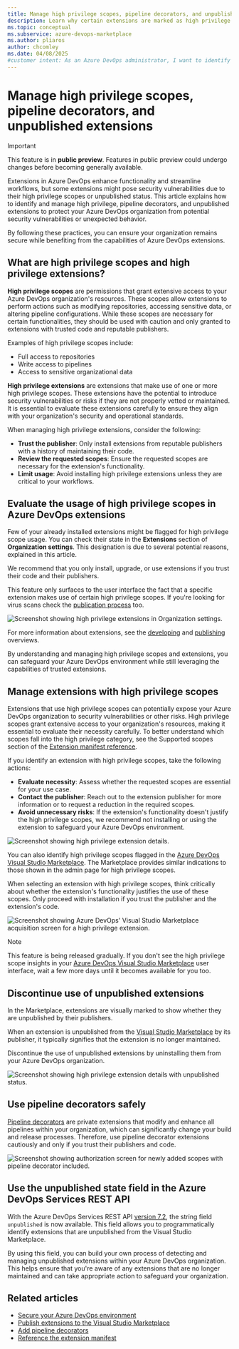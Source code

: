 ```yaml
---
title: Manage high privilege scopes, pipeline decorators, and unpublished extensions
description: Learn why certain extensions are marked as high privilege and unpublished and how to best manage them in your Azure DevOps organization.
ms.topic: conceptual
ms.subservice: azure-devops-marketplace
ms.author: pliaros
author: chcomley
ms.date: 04/08/2025
#customer intent: As an Azure DevOps administrator, I want to identify and manage high privilege, pipeline decorators, and unpublished extensions so that I can protect my organization from potential security vulnerabilities and other unexpected behaviour.
---
```


# Manage high privilege scopes, pipeline decorators, and unpublished extensions

> [!IMPORTANT]
> This feature is in **public preview**. Features in public preview could undergo changes before becoming generally available.

Extensions in Azure DevOps enhance functionality and streamline workflows, but some extensions might pose security vulnerabilities due to their high privilege scopes or unpublished status. This article explains how to identify and manage high privilege, pipeline decorators, and unpublished extensions to protect your Azure DevOps organization from potential security vulnerabilities or unexpected behavior.

By following these practices, you can ensure your organization remains secure while benefiting from the capabilities of Azure DevOps extensions.

## What are high privilege scopes and high privilege extensions?

**High privilege scopes** are permissions that grant extensive access to your Azure DevOps organization's resources. These scopes allow extensions to perform actions such as modifying repositories, accessing sensitive data, or altering pipeline configurations. While these scopes are necessary for certain functionalities, they should be used with caution and only granted to extensions with trusted code and reputable publishers.

Examples of high privilege scopes include:
- Full access to repositories
- Write access to pipelines
- Access to sensitive organizational data

**High privilege extensions** are extensions that make use of one or more high privilege scopes. These extensions have the potential to introduce security vulnerabilities or risks if they are not properly vetted or maintained. It is essential to evaluate these extensions carefully to ensure they align with your organization's security and operational standards.

When managing high privilege extensions, consider the following:
- **Trust the publisher**: Only install extensions from reputable publishers with a history of maintaining their code.
- **Review the requested scopes**: Ensure the requested scopes are necessary for the extension's functionality.
- **Limit usage**: Avoid installing high privilege extensions unless they are critical to your workflows.

## Evaluate the usage of high privilege scopes in Azure DevOps extensions

Few of your already installed extensions might be flagged for high privilege scope usage. You can check their state in the **Extensions** section of **Organization settings**. This designation is due to several potential reasons, explained in this article.

We recommend that you only install, upgrade, or use extensions if you trust their code and their publishers.

This feature only surfaces to the user interface the fact that a specific extension makes use of certain high privilege scopes. If you're looking for virus scans check the [publication process](../extend/publish/overview) too.

![Screenshot showing high privilege extensions in Organization settings.](media/high-privilege-extensions/....png)  
  
For more information about extensions, see the [developing](../extend/overview.md) and [publishing](../extend/publish/overview.md) overviews.


By understanding and managing high privilege scopes and extensions, you can safeguard your Azure DevOps environment while still leveraging the capabilities of trusted extensions.

## Manage extensions with high privilege scopes

Extensions that use high privilege scopes can potentially expose your Azure DevOps organization to security vulnerabilities or other risks. High privilege scopes grant extensive access to your organization's resources, making it essential to evaluate their necessity carefully. To better understand which scopes fall into the high privilege category, see the Supported scopes section of the [Extension manifest reference](../extend/develop/manifest.md).

If you identify an extension with high privilege scopes, take the following actions:
- **Evaluate necessity**: Assess whether the requested scopes are essential for your use case.
- **Contact the publisher**: Reach out to the extension publisher for more information or to request a reduction in the required scopes.
- **Avoid unnecessary risks**: If the extension's functionality doesn't justify the high privilege scopes, we recommend not installing or using the extension to safeguard your Azure DevOps environment.

![Screenshot showing high privilege extension details.](media/high-privilege-extensions/....png)

You can also identify high privilege scopes flagged in the [Azure DevOps Visual Studio Marketplace](https://marketplace.visualstudio.com/azuredevops). The Marketplace provides similar indications to those shown in the admin page for high privilege scopes. 

When selecting an extension with high privilege scopes, think critically about whether the extension's functionality justifies the use of these scopes. Only proceed with installation if you trust the publisher and the extension's code.

![Screenshot showing Azure DevOps' Visual Studio Marketplace acquisition screen for a high privilege extension.](media/high-privilege-extensions/....png)

> [!NOTE]
> This feature is being released gradually. If you don't see the high privilege scope insights in your [Azure DevOps Visual Studio Marketplace](https://marketplace.visualstudio.com/azuredevops) user interface, wait a few more days until it becomes available for you too.

## Discontinue use of unpublished extensions

In the Marketplace, extensions are visually marked to show whether they are unpublished by their publishers.

When an extension is unpublished from the [Visual Studio Marketplace](https://marketplace.visualstudio.com/) by its publisher, it typically signifies that the extension is no longer maintained.

Discontinue the use of unpublished extensions by uninstalling them from your Azure DevOps organization.

![Screenshot showing high privilege extension details with unpublished status.](media/high-privilege-extensions/....png)

## Use pipeline decorators safely

[Pipeline decorators](../extend/develop/add-pipeline-decorator.md) are private extensions that modify and enhance all pipelines within your organization, which can significantly change your build and release processes. Therefore, use pipeline decorator extensions cautiously and only if you trust their publishers and code.

![Screenshot showing authorization screen for newly added scopes with pipeline decorator included.](media/high-privilege-extensions/....png)

## Use the unpublished state field in the Azure DevOps Services REST API

With the Azure DevOps Services REST API [version 7.2](/rest/api/azure/devops/extensionmanagement/installed-extensions/list?view=azure-devops-rest-7.2&tabs=HTTP#extensionstateflags&preserve-view=true), the string field `unpublished` is now available. This field allows you to programmatically identify extensions that are unpublished from the Visual Studio Marketplace. 

By using this field, you can build your own process of detecting and managing unpublished extensions within your Azure DevOps organization. This helps ensure that you're aware of any extensions that are no longer maintained and can take appropriate action to safeguard your organization.

## Related articles

- [Secure your Azure DevOps environment](../organizations/security/security-overview.md)
- [Publish extensions to the Visual Studio Marketplace](../extend/publish/overview.md)
- [Add pipeline decorators](../extend/develop/add-pipeline-decorator.md)
- [Reference the extension manifest](../extend/develop/manifest.md)

